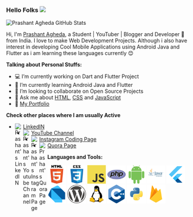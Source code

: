 ### Hello Folks <img src="https://media.giphy.com/media/hvRJCLFzcasrR4ia7z/giphy.gif" width="25px">

<p>
  <img src="https://github-readme-stats.vercel.app/api?username=prashant-agheda&show_icons=true&hide=contribs,prs&cache_seconds=86400&theme=algolia" alt="Prashant Agheda GitHub Stats" />
</p>

Hi, I'm [Prashant Agheda](https://prashantagheda.blogspot.com/), a Student | YouTuber | Blogger and Developer 🚀 from India. I love to make Web Development Projects.
Although i also have interest in developing Cool Mobile Applications using Android Java and Flutter as i am learning these languages currently 😊


**Talking about Personal Stuffs:**

- 💻 I’m currently working on Dart and Flutter Project
- 🌱 I’m currently learning Android Java and Flutter
- 👦 I’m looking to collaborate on Open Source Projects
- 💬 Ask me about [HTML](https://developer.mozilla.org/en-US/docs/Web/HTML), [CSS](https://developer.mozilla.org/en-US/docs/Web/CSS) and [JavaScript](https://developer.mozilla.org/en-US/docs/Web/Javascript)
- 📝 [My Portfolio](https://prashant-agheda.github.io/)

**Check other places where I am usually Active**
- <a href="https://www.linkedin.com/in/prashant-agheda-421760199">
    <img align="left" alt="Prashant's LinkedIN" width="22px" src="https://cdn.jsdelivr.net/npm/simple-icons@3/icons/linkedin.svg" />
    LinkedIN
  </a>
  
- <a href="https://www.youtube.com/channel/UC5PiBsLrQny-uga3BXKOuDA">
    <img align="left" alt="Prashant's Youtube Channel" width="22px" src="https://cdn.jsdelivr.net/npm/simple-icons@3/icons/youtube.svg" />
    YouTube Channel
  </a>

- <a href="https://www.instagram.com/crafty_coding/">
    <img align="left" alt="Prashant's Instagram Page" width="22px" src="https://cdn.jsdelivr.net/npm/simple-icons@3/icons/instagram.svg" />
    Instagram Coding Page
  </a>

- <a href="https://www.quora.com/profile/Prashant-Agheda-1/">
    <img align="left" alt="Prashant's Quora Page" width="22px" src="https://cdn.jsdelivr.net/npm/simple-icons@3/icons/quora.svg" />
    Quora Page
  </a>

**Languages and Tools:**  

<code><img height="50" src="https://raw.githubusercontent.com/github/explore/80688e429a7d4ef2fca1e82350fe8e3517d3494d/topics/html/html.png"></code>
<code><img height="50" src="https://raw.githubusercontent.com/github/explore/80688e429a7d4ef2fca1e82350fe8e3517d3494d/topics/css/css.png"></code>
<code><img height="50" src="https://raw.githubusercontent.com/github/explore/80688e429a7d4ef2fca1e82350fe8e3517d3494d/topics/javascript/javascript.png"></code>
<code><img height="50" src="https://raw.githubusercontent.com/github/explore/80688e429a7d4ef2fca1e82350fe8e3517d3494d/topics/php/php.png"></code>
<code><img height="50" src="https://raw.githubusercontent.com/github/explore/80688e429a7d4ef2fca1e82350fe8e3517d3494d/topics/android/android.png"></code>
<code><img height="50" src="https://raw.githubusercontent.com/github/explore/80688e429a7d4ef2fca1e82350fe8e3517d3494d/topics/java/java.png"></code>
<code><img height="50" src="https://raw.githubusercontent.com/github/explore/80688e429a7d4ef2fca1e82350fe8e3517d3494d/topics/flutter/flutter.png"></code>
<code><img height="50" src="https://raw.githubusercontent.com/github/explore/80688e429a7d4ef2fca1e82350fe8e3517d3494d/topics/dart/dart.png"></code>
<code><img height="50" src="https://raw.githubusercontent.com/github/explore/80688e429a7d4ef2fca1e82350fe8e3517d3494d/topics/wordpress/wordpress.png"></code>
<code><img height="50" src="https://raw.githubusercontent.com/github/explore/80688e429a7d4ef2fca1e82350fe8e3517d3494d/topics/linux/linux.png"></code>
<code><img height="50" src="https://raw.githubusercontent.com/github/explore/80688e429a7d4ef2fca1e82350fe8e3517d3494d/topics/cpp/cpp.png"></code>
<code><img height="50" src="https://raw.githubusercontent.com/github/explore/80688e429a7d4ef2fca1e82350fe8e3517d3494d/topics/python/python.png"></code>
<code><img height="50" src="https://raw.githubusercontent.com/github/explore/80688e429a7d4ef2fca1e82350fe8e3517d3494d/topics/firebase/firebase.png"></code>
